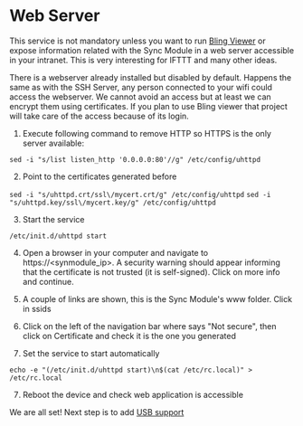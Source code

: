 # Web Server

This service is not mandatory unless you want to run [Bling Viewer](https://github.com/lurume84/bling-viewer) or expose information related with the Sync Module in a web server accessible in your intranet. This is very interesting for IFTTT and many other ideas.

There is a webserver already installed but disabled by default. Happens the same as with the SSH Server, any person connected to your wifi could access the webserver. We cannot avoid an access but at least we can encrypt them using certificates. If you plan to use Bling viewer that project will take care of the access because of its login.

1. Execute following command to remove HTTP so HTTPS is the only server available:

`sed -i "s/list listen_http '0.0.0.0:80'//g" /etc/config/uhttpd`

2. Point to the certificates generated before

`sed -i "s/uhttpd.crt/ssl\/mycert.crt/g" /etc/config/uhttpd`
`sed -i "s/uhttpd.key/ssl\/mycert.key/g" /etc/config/uhttpd`

3. Start the service

`/etc/init.d/uhttpd start`

4. Open a browser in your computer and navigate to https://<synmodule_ip>. A security warning should appear informing that the certificate is not trusted (it is self-signed). Click on more info and continue.

5. A couple of links are shown, this is the Sync Module's www folder. Click in ssids

5. Click on the left of the navigation bar where says "Not secure", then click on Certificate and check it is the one you generated

6. Set the service to start automatically

`echo -e "(/etc/init.d/uhttpd start)\n$(cat /etc/rc.local)" > /etc/rc.local`

7. Reboot the device and check web application is accessible

We are all set! Next step is to add [USB support](usb.md) 
